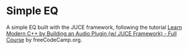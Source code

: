 # Simple EQ 

A simple EQ built with the JUCE framework, following the tutorial [Learn Modern C++ by Building an Audio Plugin (w/ JUCE Framework) - Full Course](https://www.youtube.com/watch?v=i_Iq4_Kd7Rc) by freeCodeCamp.org.